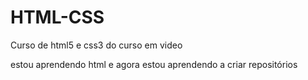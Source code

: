 # HTML-CSS
 Curso de html5 e css3 do curso em video

estou aprendendo html e agora estou aprendendo a criar repositórios